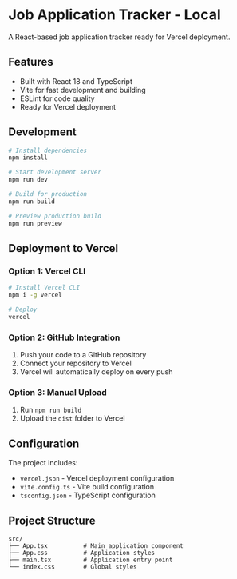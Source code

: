 # Job Application Tracker - Local

A React-based job application tracker ready for Vercel deployment.

## Features

- Built with React 18 and TypeScript
- Vite for fast development and building
- ESLint for code quality
- Ready for Vercel deployment

## Development

```bash
# Install dependencies
npm install

# Start development server
npm run dev

# Build for production
npm run build

# Preview production build
npm run preview
```

## Deployment to Vercel

### Option 1: Vercel CLI
```bash
# Install Vercel CLI
npm i -g vercel

# Deploy
vercel
```

### Option 2: GitHub Integration
1. Push your code to a GitHub repository
2. Connect your repository to Vercel
3. Vercel will automatically deploy on every push

### Option 3: Manual Upload
1. Run `npm run build`
2. Upload the `dist` folder to Vercel

## Configuration

The project includes:
- `vercel.json` - Vercel deployment configuration
- `vite.config.ts` - Vite build configuration
- `tsconfig.json` - TypeScript configuration

## Project Structure

```
src/
├── App.tsx          # Main application component
├── App.css          # Application styles
├── main.tsx         # Application entry point
└── index.css        # Global styles
```